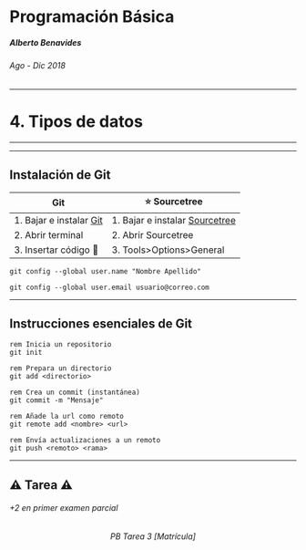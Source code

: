 <!-- $theme: default -->

Programación Básica
===

##### Alberto Benavides
###### Ago - Dic 2018

<!-- footer: Universidad Autónoma de Nuevo León | Facultad de Ciencias Físico Matemáticas | Multimedia y Animación Digital -->

---

# 4. Tipos de datos

---



---

## Instalación de Git

Git | :star: Sourcetree
---|---
1. Bajar e instalar [Git](https://gitforwindows.org/)| 1. Bajar e instalar [Sourcetree](https://www.sourcetreeapp.com/)
2. Abrir terminal | 2. Abrir Sourcetree
3. Insertar código  :small_red_triangle_down: | 3. Tools>Options>General


```git
git config --global user.name "Nombre Apellido" 

git config --global user.email usuario@correo.com
```

---

## Instrucciones esenciales de Git

```git
rem Inicia un repositorio
git init

rem Prepara un directorio
git add <directorio>

rem Crea un commit (instantánea)
git commit -m "Mensaje"

rem Añade la url como remoto
git remote add <nombre> <url>

rem Envía actualizaciones a un remoto
git push <remoto> <rama>
```
---

## :warning: Tarea :warning:
###### +2 en primer examen parcial

<center><i>PB Tarea 3 [Matrícula]</i></center>
